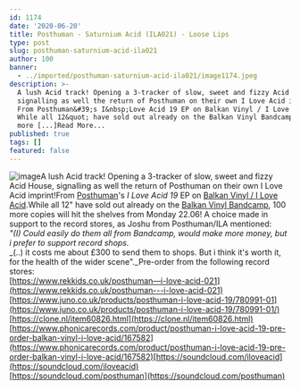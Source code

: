 ```yaml
---
id: 1174
date: '2020-06-20'
title: Posthuman - Saturnium Acid (ILA021) - Loose Lips
type: post
slug: posthuman-saturnium-acid-ila021
author: 100
banner:
  - ../imported/posthuman-saturnium-acid-ila021/image1174.jpeg
description: >-
  A lush Acid track! Opening a 3-tracker of slow, sweet and fizzy Acid House,
  signalling as well the return of Posthuman on their own I Love Acid imprint!
  From Posthuman&#39;s I&nbsp;Love Acid 19 EP on Balkan Vinyl / I Love Acid.
  While all 12&quot; have sold out already on the Balkan Vinyl Bandcamp, 100
  more [...]Read More...
published: true
tags: []
featured: false
---
```

![image](../../imported/posthuman-saturnium-acid-ila021/image1174.jpeg)A lush Acid track! Opening a 3-tracker of slow, sweet and fizzy Acid House, signalling as well the return of Posthuman on their own I Love Acid imprint!From [Posthuman](https://posthuman.bandcamp.com/)'s _I_ _Love Acid 19_ EP on [Balkan Vinyl / I Love Acid](https://balkanvinyl.bandcamp.com/).While all 12" have sold out already on the [Balkan Vinyl Bandcamp](https://balkanvinyl.bandcamp.com/album/ila021), 100 more copies will hit the shelves from Monday 22.06! A choice made in support to the record stores, as Joshu from Posthuman/ILA mentioned:  
_"(I) Could easily do them all from Bandcamp, would make more money, but i prefer to support record shops._  
_(..) it costs me about £300 to send them to shops. But i think it's worth it, for the health of the wider scene"._Pre-order from the following record stores:  
[https://www.rekkids.co.uk/posthuman—i-love-acid-021](https://www.rekkids.co.uk/posthuman---i-love-acid-021)  
[](https://www.juno.co.uk/products/posthuman-i-love-acid-19/780991-01/)[https://www.juno.co.uk/products/posthuman-i-love-acid-19/780991-01](https://www.juno.co.uk/products/posthuman-i-love-acid-19/780991-01/)  
[](https://clone.nl/item60826.html)[https://clone.nl/item60826.html](https://clone.nl/item60826.html)  
[](https://www.phonicarecords.com/product/posthuman-i-love-acid-19-pre-order-balkan-vinyl-i-love-acid/167582)[https://www.phonicarecords.com/product/posthuman-i-love-acid-19-pre-order-balkan-vinyl-i-love-acid/167582](https://www.phonicarecords.com/product/posthuman-i-love-acid-19-pre-order-balkan-vinyl-i-love-acid/167582)[https://soundcloud.com/iloveacid](https://soundcloud.com/iloveacid)  
[https://soundcloud.com/posthuman](https://soundcloud.com/posthuman)